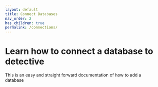 ```yaml
---
layout: default
title: Connect Databases
nav_order: 2
has_children: true
permalink: /connections/
---
```


# Learn how to connect a database to detective
This is an easy and straight forward documentation of how to add a database